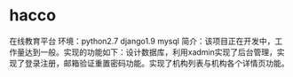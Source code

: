 # hacco
在线教育平台
环境：python2.7 django1.9 mysql
简介：该项目正在开发中，工作量达到一般。实现的功能如下：设计数据库，利用xadmin实现了后台管理，实现了登录注册，邮箱验证重置密码功能。实现了机构列表与机构各个详情页功能。
